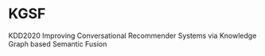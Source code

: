 # KGSF
KDD2020 Improving Conversational Recommender Systems via Knowledge Graph based Semantic Fusion
